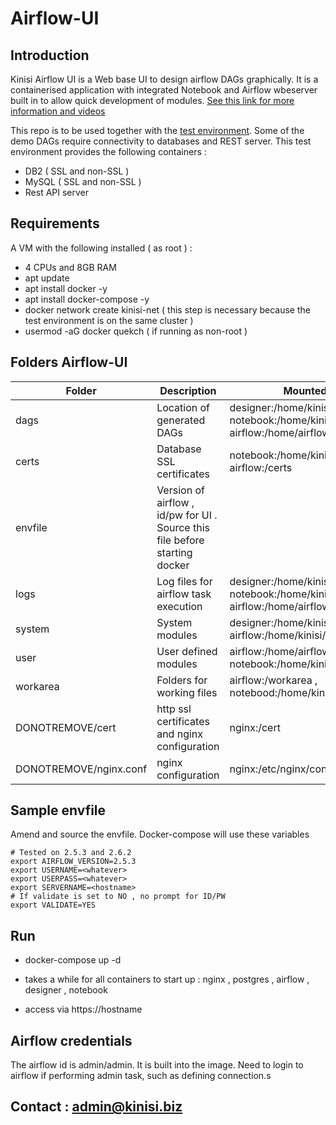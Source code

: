 # Airflow-UI

## Introduction

Kinisi Airflow UI is a Web base UI to design airflow DAGs graphically.  It is a containerised application with integrated Notebook and Airflow wbeserver built in to allow quick development of modules.  [See this link for more information and videos](https://www.kinisi.biz)

This repo is to be used together with the [test environment](https://github.com/chquek/Airflow-Testenv).  Some of the demo DAGs require connectivity to databases and REST server.  This test environment provides the following containers :

- DB2 ( SSL and non-SSL )
- MySQL ( SSL and non-SSL )
- Rest API server

## Requirements 

A VM with the following installed ( as root ) :

- 4 CPUs and 8GB RAM
- apt update
- apt install docker -y
- apt install docker-compose -y
- docker network create kinisi-net  ( this step is necessary because the test environment is on the same cluster )
- usermod -aG docker quekch ( if running as non-root )

## Folders Airflow-UI

Folder | Description | Mounted to 
--- | --- | --- |
dags | Location of generated DAGs | designer:/home/kinisi/dags , notebook:/home/kinisi/dags , and airflow:/home/airflow/dags
certs | Database SSL certificates | notebook:/home/kinisi/certs` , airflow:/certs 
envfile | Version of airflow ,   id/pw for UI .  Source this file before starting docker |
logs | Log files for airflow task execution |  designer:/home/kinisi/logs , notebook:/home/kinisi/logs , airflow:/home/airflow/klogs
system | System modules | designer:/home/kinisi/system , airflow:/home/kinisi/system
user | User defined modules |  airflow:/home/airflow/udm , notebook:/home/kinisi/udm
workarea | Folders for working files | airflow:/workarea , notebood:/home/kinisi/workarea
DONOTREMOVE/cert | http ssl certificates and nginx configuration | nginx:/cert
DONOTREMOVE/nginx.conf | nginx configuration | nginx:/etc/nginx/conf.d/nginx.conf

## Sample envfile 

Amend and source the envfile.  Docker-compose will use these variables

```
# Tested on 2.5.3 and 2.6.2
export AIRFLOW_VERSION=2.5.3 
export USERNAME=<whatever>
export USERPASS=<whatever>
export SERVERNAME=<hostname>
# If validate is set to NO , no prompt for ID/PW
export VALIDATE=YES       
```

## Run

- docker-compose up -d

- takes a while for all containers to start up :  nginx , postgres , airflow , designer , notebook

- access via https://hostname

## Airflow credentials

The airflow id is admin/admin.  It is built into the image.  Need to login to airflow if performing admin task, such as defining connection.s

## Contact : admin@kinisi.biz
